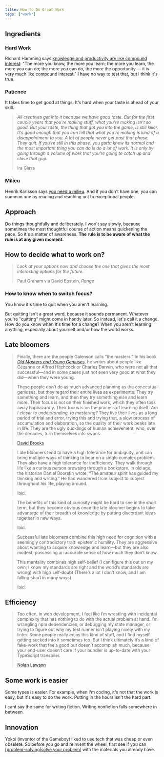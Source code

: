 ```yaml
---
title: How to Do Great Work
tags: ["work"]
---
```


## Ingredients

### Hard Work

Richard Hamming says [knowledge and productivity are like compound interest](https://www.paulgraham.com/hamming.html): "The more you know, the more you learn; the more you learn, the more you can do; the more you can do, the more the opportunity — it is very much like compound interest." I have no way to test that, but I think it's true.

### Patience

It takes time to get good at things. It's hard when your taste is ahead of your skill.

> *All creatives get into it because we have good taste. But for the first couple years that you're making stuff, what you're making isn't so good. But your taste, the thing that got you into the game, is still killer. It's good enough that you can tell that what you're making is kind of a disappointment to you. A lot of people never get past that phase. They quit.*
> *If you're still in this phase, you gotta know its normal and the most important thing you can do is do a lot of work. It is only by going through a volume of work that you're going to catch up and close that gap.*
>
> Ira Glass

### Milieu

Henrik Karlsson says [you need a milieu](https://www.henrikkarlsson.xyz/p/childhoods). And if you don't have one, you can summon one by reading and reaching out to exceptional people.

## Approach

Do things thoughtfully and deliberately. I won't say slowly, because sometimes the most thoughtful course of action means quickening the pace. So it's a matter of awareness. **The rule is to be aware of what the rule is at any given moment.**

## How to decide what to work on?

> *Look at your options now and choose the one that gives the most interesting options for the future.*
>
> Paul Graham via David Epstein, *Range*

### How to know when to switch focus?

You know it's time to quit when you aren't learning. 

But quitting isn't a great word, because it sounds permanent. Whatever you're "quitting" might come in handy later. So instead, let's call it a change. How do you know when it's time for a change? When you aren't learning anything, especially about yourself and/or how the world works.

## Late bloomers

> Finally, there are the people Galenson calls “the masters.” In his book [*Old Masters and Young Geniuses*](https://bookshop.org/a/12476/9780691133805), he writes about people like Cézanne or Alfred Hitchcock or Charles Darwin, who were not all that successful—and in some cases just not even very good at what they did—when they were young.
>
> These people don’t do as much advanced planning as the conceptual geniuses, but they regard their entire lives as experiments. They try something and learn, and then they try something else and learn more. Their focus is not on their finished work, which they often toss away haphazardly. Their focus is on the process of learning itself: *Am I closer to understanding, to mastering?* They live their lives as a long period of trial and error, trying this and trying that, a slow process of accumulation and elaboration, so the quality of their work peaks late in life. They are the ugly ducklings of human achievement, who, over the decades, turn themselves into swans.
>
> [David Brooks](https://www.theatlantic.com/ideas/archive/2024/06/successs-late-bloomers-motivation/678798/)

> Late bloomers tend to have a high tolerance for ambiguity, and can bring multiple ways of thinking to bear on a single complex problem. They also have a high tolerance for inefficiency. They walk through life like a curious person browsing through a bookstore. In old age, the historian Daniel Boorstin wrote, “The amateur spirit has guided my thinking and writing.” He had wandered from subject to subject throughout his life, playing around.
>
> Ibid.

> The benefits of this kind of curiosity might be hard to see in the short term, but they become obvious once the late bloomer begins to take advantage of their breadth of knowledge by putting discordant ideas together in new ways.
>
> Ibid.

> Successful late bloomers combine this high need for cognition with a seemingly contradictory trait: epistemic humility. They are aggressive about wanting to acquire knowledge and learn—but they are also modest, possessing an accurate sense of how much they don’t know.
>
> This mentality combines high self-belief (I can figure this out on my own; I know my standards are right and the world’s standards are wrong) with high self-doubt (There’s a lot I don’t know, and I am falling short in many ways).
>
> Ibid.

## Efficiency

> Too often, in web development, I feel like I’m wrestling with incidental complexity that has nothing to do with the actual problem at hand. I’m wrangling npm dependencies, or debugging my state manager, or trying to figure out why my test runner isn’t playing nicely with my linter. Some people really enjoy this kind of stuff, and I find myself getting sucked into it sometimes too. But I think ultimately it’s a kind of fake-work that feels good but doesn’t accomplish much, because your end-user doesn’t care if your bundler is up-to-date with your TypeScript transpiler.
>
> [Nolan Lawson](https://nolanlawson.com/2023/08/23/use-web-components-for-what-theyre-good-at/)

## Some work is easier

Some types is easier. For example, when I'm coding, it's not that the work is easy, but it's easy to do the work. Putting in the hours isn't the hard part.

I cant say the same for writing fiction. Writing nonfiction falls somewhere in between.

## Innovation

Yokoi (inventor of the Gameboy) liked to use tech that was cheap or even obselete. So before you go and reinvent the wheel, first see if you can [[problem-solving|solve your problem]] with the materials you already have.

[//begin]: # "Autogenerated link references for markdown compatibility"
[problem-solving|solve your problem]: problem-solving "Problem Solving"
[//end]: # "Autogenerated link references"